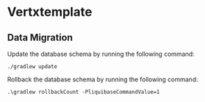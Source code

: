 # Vertxtemplate

## Data Migration

Update the database schema by running the following command:

```shell
./gradlew update
```

Rollback the database schema by running the following command:

```shell
.\gradlew rollbackCount -PliquibaseCommandValue=1
```